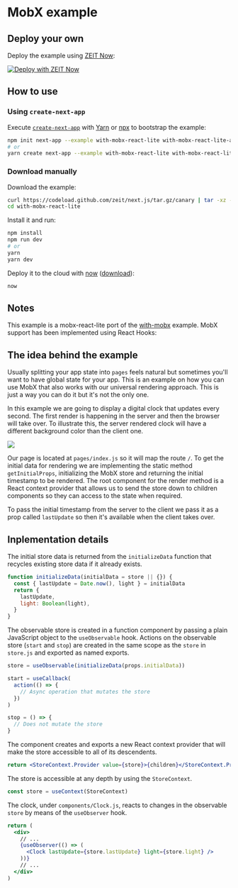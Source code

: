 # MobX example

## Deploy your own

Deploy the example using [ZEIT Now](https://zeit.co/now):

[![Deploy with ZEIT Now](https://zeit.co/button)](https://zeit.co/new/project?template=https://github.com/zeit/next.js/tree/canary/examples/with-mobx-react-lite)

## How to use

### Using `create-next-app`

Execute [`create-next-app`](https://github.com/zeit/next.js/tree/canary/packages/create-next-app) with [Yarn](https://yarnpkg.com/lang/en/docs/cli/create/) or [npx](https://github.com/zkat/npx#readme) to bootstrap the example:

```bash
npm init next-app --example with-mobx-react-lite with-mobx-react-lite-app
# or
yarn create next-app --example with-mobx-react-lite with-mobx-react-lite-app
```

### Download manually

Download the example:

```bash
curl https://codeload.github.com/zeit/next.js/tar.gz/canary | tar -xz --strip=2 next.js-canary/examples/with-mobx-react-lite
cd with-mobx-react-lite
```

Install it and run:

```bash
npm install
npm run dev
# or
yarn
yarn dev
```

Deploy it to the cloud with [now](https://zeit.co/now) ([download](https://zeit.co/download)):

```bash
now
```

## Notes

This example is a mobx-react-lite port of the [with-mobx](https://github.com/zeit/next.js/tree/master/examples/with-mobx) example. MobX support has been implemented using React Hooks:

## The idea behind the example

Usually splitting your app state into `pages` feels natural but sometimes you'll want to have global state for your app. This is an example on how you can use MobX that also works with our universal rendering approach. This is just a way you can do it but it's not the only one.

In this example we are going to display a digital clock that updates every second. The first render is happening in the server and then the browser will take over. To illustrate this, the server rendered clock will have a different background color than the client one.

![](http://i.imgur.com/JCxtWSj.gif)

Our page is located at `pages/index.js` so it will map the route `/`. To get the initial data for rendering we are implementing the static method `getInitialProps`, initializing the MobX store and returning the initial timestamp to be rendered. The root component for the render method is a React context provider that allows us to send the store down to children components so they can access to the state when required.

To pass the initial timestamp from the server to the client we pass it as a prop called `lastUpdate` so then it's available when the client takes over.

## Inplementation details

The initial store data is returned from the `initializeData` function that recycles existing store data if it already exists.

```jsx
function initializeData(initialData = store || {}) {
  const { lastUpdate = Date.now(), light } = initialData
  return {
    lastUpdate,
    light: Boolean(light),
  }
}
```

The observable store is created in a function component by passing a plain JavaScript object to the `useObservable` hook. Actions on the observable store (`start` and `stop`) are created in the same scope as the `store` in `store.js` and exported as named exports.

```js
store = useObservable(initializeData(props.initialData))

start = useCallback(
  action(() => {
    // Async operation that mutates the store
  })
)

stop = () => {
  // Does not mutate the store
}
```

The component creates and exports a new React context provider that will make the store accessible to all of its descendents.

```jsx
return <StoreContext.Provider value={store}>{children}</StoreContext.Provider>
```

The store is accessible at any depth by using the `StoreContext`.

```js
const store = useContext(StoreContext)
```

The clock, under `components/Clock.js`, reacts to changes in the observable `store` by means of the `useObserver` hook.

```jsx
return (
  <div>
    // ...
    {useObserver(() => (
      <Clock lastUpdate={store.lastUpdate} light={store.light} />
    ))}
    // ...
  </div>
)
```
